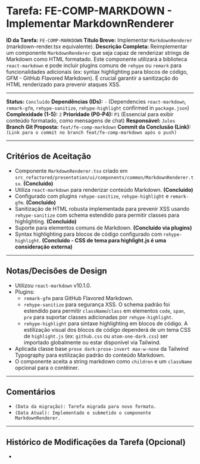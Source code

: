 # Tarefa: FE-COMP-MARKDOWN - Implementar MarkdownRenderer

**ID da Tarefa:** `FE-COMP-MARKDOWN`
**Título Breve:** Implementar `MarkdownRenderer` (markdown-render.tsx equivalente).
**Descrição Completa:**
Reimplementar um componente `MarkdownRenderer` que seja capaz de renderizar strings de Markdown como HTML formatado. Este componente utilizará a biblioteca `react-markdown` e pode incluir plugins comuns de `rehype` ou `remark` para funcionalidades adicionais (ex: syntax highlighting para blocos de código, GFM - GitHub Flavored Markdown). É crucial garantir a sanitização do HTML renderizado para prevenir ataques XSS.

---

**Status:** `Concluído`
**Dependências (IDs):** `-` (Dependencies `react-markdown`, `remark-gfm`, `rehype-sanitize`, `rehype-highlight` confirmed in `package.json`)
**Complexidade (1-5):** `2`
**Prioridade (P0-P4):** `P1` (Essencial para exibir conteúdo formatado, como mensagens de chat)
**Responsável:** `Jules`
**Branch Git Proposta:** `feat/fe-comp-markdown`
**Commit da Conclusão (Link):** `(Link para o commit no branch feat/fe-comp-markdown após o push)`

---

## Critérios de Aceitação
- Componente `MarkdownRenderer.tsx` criado em `src_refactored/presentation/ui/components/common/MarkdownRenderer.tsx`. **(Concluído)**
- Utiliza `react-markdown` para renderizar conteúdo Markdown. **(Concluído)**
- Configurado com plugins `rehype-sanitize`, `rehype-highlight` e `remark-gfm`. **(Concluído)**
- Sanitização de HTML robusta implementada para prevenir XSS usando `rehype-sanitize` com schema estendido para permitir classes para highlighting. **(Concluído)**
- Suporte para elementos comuns de Markdown. **(Concluído via plugins)**
- Syntax highlighting para blocos de código configurado com `rehype-highlight`. **(Concluído - CSS de tema para highlight.js é uma consideração externa)**

---

## Notas/Decisões de Design
- Utilizou `react-markdown` v10.1.0.
- Plugins:
    - `remark-gfm` para GitHub Flavored Markdown.
    - `rehype-sanitize` para segurança XSS. O schema padrão foi estendido para permitir `className`/`class` em elementos `code`, `span`, `pre` para suportar classes adicionadas por `rehype-highlight`.
    - `rehype-highlight` para sintaxe highlighting em blocos de código. A estilização visual dos blocos de código dependerá de um tema CSS de `highlight.js` (ex: `github.css` ou `atom-one-dark.css`) ser importado globalmente ou estar disponível via Tailwind.
- Aplicada classe base `prose dark:prose-invert max-w-none` da Tailwind Typography para estilização padrão do conteúdo Markdown.
- O componente aceita a string markdown como `children` e um `className` opcional para o contêiner.

---

## Comentários
- `(Data da migração): Tarefa migrada para novo formato.`
- `(Data Atual): Implementado e submetido o componente MarkdownRenderer.`

---

## Histórico de Modificações da Tarefa (Opcional)
-

